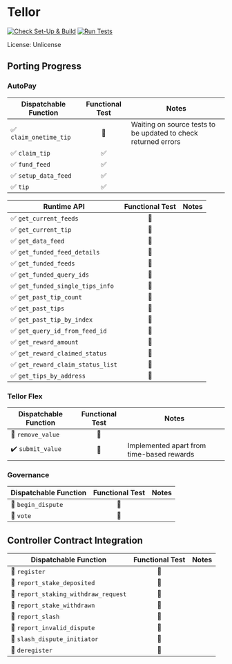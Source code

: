 # Tellor

[![Check Set-Up & Build](https://github.com/evilrobot-01/substrate-pallets/actions/workflows/check.yml/badge.svg?branch=tellor)](https://github.com/evilrobot-01/substrate-pallets/actions/workflows/check.yml)
[![Run Tests](https://github.com/evilrobot-01/substrate-pallets/actions/workflows/test.yml/badge.svg?branch=tellor)](https://github.com/evilrobot-01/substrate-pallets/actions/workflows/test.yml)

License: Unlicense

## Porting Progress

### AutoPay

| Dispatchable Function                  |    Functional Test     | Notes                                                          |
|----------------------------------------|:----------------------:|----------------------------------------------------------------|
| :white_check_mark: `claim_onetime_tip` | :white_square_button:  | Waiting on source tests to be updated to check returned errors |
| :white_check_mark: `claim_tip`         |   :white_check_mark:   |                                                                |
| :white_check_mark: `fund_feed`         |   :white_check_mark:   |                                                                |
| :white_check_mark: `setup_data_feed`   |   :white_check_mark:   |                                                                |
| :white_check_mark: `tip`               |   :white_check_mark:   |                                                                |

| Runtime API                                       |    Functional Test     | Notes |
|---------------------------------------------------|:----------------------:|-------|
| :white_check_mark: `get_current_feeds`            | :white_square_button:  |       |
| :white_check_mark: `get_current_tip`              | :white_square_button:  |       |
| :white_check_mark: `get_data_feed`                | :white_square_button:  |       |
| :white_check_mark: `get_funded_feed_details `     | :white_square_button:  |       |
| :white_check_mark: `get_funded_feeds`             | :white_square_button:  |       |
| :white_check_mark: `get_funded_query_ids`         | :white_square_button:  |       |
| :white_check_mark: `get_funded_single_tips_info`  | :white_square_button:  |       |
| :white_check_mark: `get_past_tip_count`           | :white_square_button:  |       |
| :white_check_mark: `get_past_tips`                | :white_square_button:  |       |
| :white_check_mark: `get_past_tip_by_index`        | :white_square_button:  |       |
| :white_check_mark: `get_query_id_from_feed_id`    | :white_square_button:  |       |
| :white_check_mark: `get_reward_amount`            | :white_square_button:  |       |
| :white_check_mark: `get_reward_claimed_status`    | :white_square_button:  |       |
| :white_check_mark: `get_reward_claim_status_list` | :white_square_button:  |       |
| :white_check_mark: `get_tips_by_address`          | :white_square_button:  |       |


### Tellor Flex

| Dispatchable Function                |    Functional Test     | Notes                                     |
|--------------------------------------|:----------------------:|-------------------------------------------|
| :white_square_button: `remove_value` | :white_square_button:  |                                           |
| :heavy_check_mark: `submit_value`    | :white_square_button:  | Implemented apart from time-based rewards |

### Governance

| Dispatchable Function                 |    Functional Test     | Notes |
|---------------------------------------|:----------------------:|-------|
| :white_square_button: `begin_dispute` | :white_square_button:  |       |
| :white_square_button: `vote`          | :white_square_button:  |       |


## Controller Contract Integration

| Dispatchable Function                                   |    Functional Test    | Notes |
|---------------------------------------------------------|:---------------------:|-------|
| :white_square_button: `register`                        | :white_square_button: |       |
| :white_square_button: `report_stake_deposited`          | :white_square_button: |       |
| :white_square_button: `report_staking_withdraw_request` | :white_square_button: |       |
| :white_square_button: `report_stake_withdrawn`          | :white_square_button: |       |
| :white_square_button: `report_slash`                    | :white_square_button: |       |
| :white_square_button: `report_invalid_dispute`          | :white_square_button: |       |
| :white_square_button: `slash_dispute_initiator`         | :white_square_button: |       |
| :white_square_button: `deregister`                      | :white_square_button: |       |
